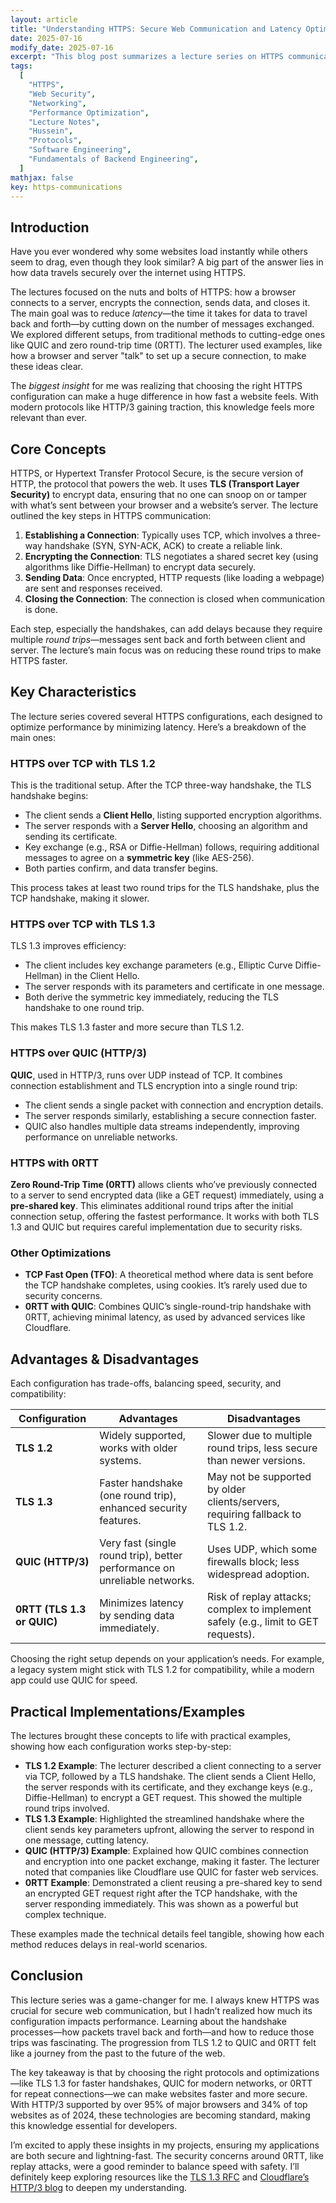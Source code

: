 ```yaml
---
layout: article
title: "Understanding HTTPS: Secure Web Communication and Latency Optimization"
date: 2025-07-16
modify_date: 2025-07-16
excerpt: "This blog post summarizes a lecture series on HTTPS communications, covering the fundamentals of secure web connections and various techniques to optimize latency through different protocol configurations and optimizations."
tags:
  [
    "HTTPS",
    "Web Security",
    "Networking",
    "Performance Optimization",
    "Lecture Notes",
    "Hussein",
    "Protocols",
    "Software Engineering",
    "Fundamentals of Backend Engineering",
  ]
mathjax: false
key: https-communications
---
```


## Introduction

Have you ever wondered why some websites load instantly while others seem to drag, even though they look similar? A big part of the answer lies in how data travels securely over the internet using HTTPS.

The lectures focused on the nuts and bolts of HTTPS: how a browser connects to a server, encrypts the connection, sends data, and closes it. The main goal was to reduce _latency_—the time it takes for data to travel back and forth—by cutting down on the number of messages exchanged. We explored different setups, from traditional methods to cutting-edge ones like QUIC and zero round-trip time (0RTT). The lecturer used examples, like how a browser and server "talk" to set up a secure connection, to make these ideas clear.

The _biggest insight_ for me was realizing that choosing the right HTTPS configuration can make a huge difference in how fast a website feels. With modern protocols like HTTP/3 gaining traction, this knowledge feels more relevant than ever.

## Core Concepts

HTTPS, or Hypertext Transfer Protocol Secure, is the secure version of HTTP, the protocol that powers the web. It uses **TLS (Transport Layer Security)** to encrypt data, ensuring that no one can snoop on or tamper with what’s sent between your browser and a website’s server. The lecture outlined the key steps in HTTPS communication:

1. **Establishing a Connection**: Typically uses TCP, which involves a three-way handshake (SYN, SYN-ACK, ACK) to create a reliable link.
2. **Encrypting the Connection**: TLS negotiates a shared secret key (using algorithms like Diffie-Hellman) to encrypt data securely.
3. **Sending Data**: Once encrypted, HTTP requests (like loading a webpage) are sent and responses received.
4. **Closing the Connection**: The connection is closed when communication is done.

Each step, especially the handshakes, can add delays because they require multiple _round trips_—messages sent back and forth between client and server. The lecture’s main focus was on reducing these round trips to make HTTPS faster.

## Key Characteristics

The lecture series covered several HTTPS configurations, each designed to optimize performance by minimizing latency. Here’s a breakdown of the main ones:

### HTTPS over TCP with TLS 1.2

This is the traditional setup. After the TCP three-way handshake, the TLS handshake begins:

- The client sends a **Client Hello**, listing supported encryption algorithms.
- The server responds with a **Server Hello**, choosing an algorithm and sending its certificate.
- Key exchange (e.g., RSA or Diffie-Hellman) follows, requiring additional messages to agree on a **symmetric key** (like AES-256).
- Both parties confirm, and data transfer begins.

This process takes at least two round trips for the TLS handshake, plus the TCP handshake, making it slower.

### HTTPS over TCP with TLS 1.3

TLS 1.3 improves efficiency:

- The client includes key exchange parameters (e.g., Elliptic Curve Diffie-Hellman) in the Client Hello.
- The server responds with its parameters and certificate in one message.
- Both derive the symmetric key immediately, reducing the TLS handshake to one round trip.

This makes TLS 1.3 faster and more secure than TLS 1.2.

### HTTPS over QUIC (HTTP/3)

**QUIC**, used in HTTP/3, runs over UDP instead of TCP. It combines connection establishment and TLS encryption into a single round trip:

- The client sends a single packet with connection and encryption details.
- The server responds similarly, establishing a secure connection faster.
- QUIC also handles multiple data streams independently, improving performance on unreliable networks.

### HTTPS with 0RTT

**Zero Round-Trip Time (0RTT)** allows clients who’ve previously connected to a server to send encrypted data (like a GET request) immediately, using a **pre-shared key**. This eliminates additional round trips after the initial connection setup, offering the fastest performance. It works with both TLS 1.3 and QUIC but requires careful implementation due to security risks.

### Other Optimizations

- **TCP Fast Open (TFO)**: A theoretical method where data is sent before the TCP handshake completes, using cookies. It’s rarely used due to security concerns.
- **0RTT with QUIC**: Combines QUIC’s single-round-trip handshake with 0RTT, achieving minimal latency, as used by advanced services like Cloudflare.

## Advantages & Disadvantages

Each configuration has trade-offs, balancing speed, security, and compatibility:

| **Configuration**          | **Advantages**                                                            | **Disadvantages**                                                                  |
| -------------------------- | ------------------------------------------------------------------------- | ---------------------------------------------------------------------------------- |
| **TLS 1.2**                | Widely supported, works with older systems.                               | Slower due to multiple round trips, less secure than newer versions.               |
| **TLS 1.3**                | Faster handshake (one round trip), enhanced security features.            | May not be supported by older clients/servers, requiring fallback to TLS 1.2.      |
| **QUIC (HTTP/3)**          | Very fast (single round trip), better performance on unreliable networks. | Uses UDP, which some firewalls block; less widespread adoption.                    |
| **0RTT (TLS 1.3 or QUIC)** | Minimizes latency by sending data immediately.                            | Risk of replay attacks; complex to implement safely (e.g., limit to GET requests). |

Choosing the right setup depends on your application’s needs. For example, a legacy system might stick with TLS 1.2 for compatibility, while a modern app could use QUIC for speed.

## Practical Implementations/Examples

The lectures brought these concepts to life with practical examples, showing how each configuration works step-by-step:

- **TLS 1.2 Example**: The lecturer described a client connecting to a server via TCP, followed by a TLS handshake. The client sends a Client Hello, the server responds with its certificate, and they exchange keys (e.g., Diffie-Hellman) to encrypt a GET request. This showed the multiple round trips involved.
- **TLS 1.3 Example**: Highlighted the streamlined handshake where the client sends key parameters upfront, allowing the server to respond in one message, cutting latency.
- **QUIC (HTTP/3) Example**: Explained how QUIC combines connection and encryption into one packet exchange, making it faster. The lecturer noted that companies like Cloudflare use QUIC for faster web services.
- **0RTT Example**: Demonstrated a client reusing a pre-shared key to send an encrypted GET request right after the TCP handshake, with the server responding immediately. This was shown as a powerful but complex technique.

These examples made the technical details feel tangible, showing how each method reduces delays in real-world scenarios.

## Conclusion

This lecture series was a game-changer for me. I always knew HTTPS was crucial for secure web communication, but I hadn’t realized how much its configuration impacts performance. Learning about the handshake processes—how packets travel back and forth—and how to reduce those trips was fascinating. The progression from TLS 1.2 to QUIC and 0RTT felt like a journey from the past to the future of the web.

The key takeaway is that by choosing the right protocols and optimizations—like TLS 1.3 for faster handshakes, QUIC for modern networks, or 0RTT for repeat connections—we can make websites faster and more secure. With HTTP/3 supported by over 95% of major browsers and 34% of top websites as of 2024, these technologies are becoming standard, making this knowledge essential for developers.

I’m excited to apply these insights in my projects, ensuring my applications are both secure and lightning-fast. The security concerns around 0RTT, like replay attacks, were a good reminder to balance speed with safety. I’ll definitely keep exploring resources like the [TLS 1.3 RFC](https://tools.ietf.org/html/rfc8446) and [Cloudflare’s HTTP/3 blog](https://blog.cloudflare.com/http3-the-past-present-and-future/) to deepen my understanding.
